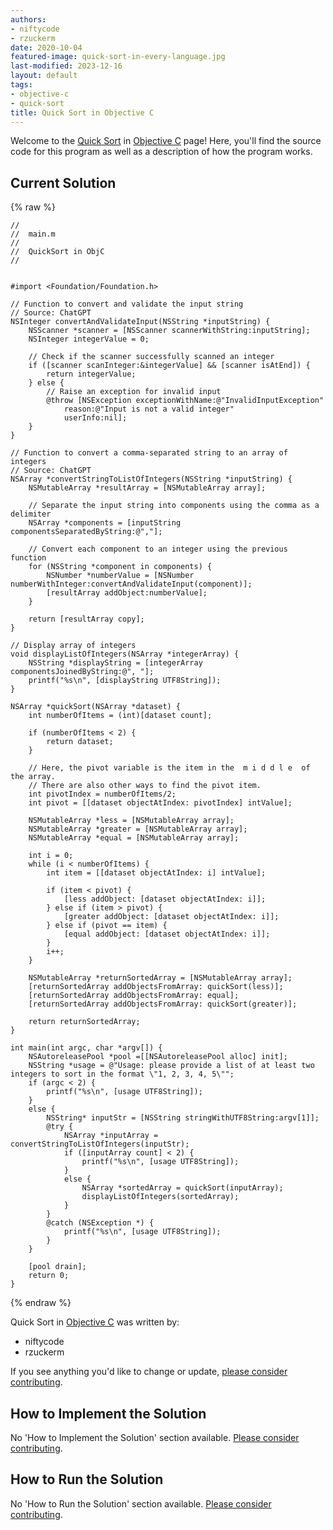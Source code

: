 ```yaml
---
authors:
- niftycode
- rzuckerm
date: 2020-10-04
featured-image: quick-sort-in-every-language.jpg
last-modified: 2023-12-16
layout: default
tags:
- objective-c
- quick-sort
title: Quick Sort in Objective C
---
```


Welcome to the [Quick Sort](https://sampleprograms.io/projects/quick-sort) in [Objective C](https://sampleprograms.io/languages/objective-c) page! Here, you'll find the source code for this program as well as a description of how the program works.

## Current Solution

{% raw %}

```objective_c
//
//  main.m
//
//  QuickSort in ObjC
//


#import <Foundation/Foundation.h>

// Function to convert and validate the input string
// Source: ChatGPT
NSInteger convertAndValidateInput(NSString *inputString) {
    NSScanner *scanner = [NSScanner scannerWithString:inputString];
    NSInteger integerValue = 0;

    // Check if the scanner successfully scanned an integer
    if ([scanner scanInteger:&integerValue] && [scanner isAtEnd]) {
        return integerValue;
    } else {
        // Raise an exception for invalid input
        @throw [NSException exceptionWithName:@"InvalidInputException"
            reason:@"Input is not a valid integer"
            userInfo:nil];
    }
}

// Function to convert a comma-separated string to an array of integers
// Source: ChatGPT
NSArray *convertStringToListOfIntegers(NSString *inputString) {
    NSMutableArray *resultArray = [NSMutableArray array];

    // Separate the input string into components using the comma as a delimiter
    NSArray *components = [inputString componentsSeparatedByString:@","];

    // Convert each component to an integer using the previous function
    for (NSString *component in components) {
        NSNumber *numberValue = [NSNumber numberWithInteger:convertAndValidateInput(component)];
        [resultArray addObject:numberValue];
    }

    return [resultArray copy];
}

// Display array of integers
void displayListOfIntegers(NSArray *integerArray) {
    NSString *displayString = [integerArray componentsJoinedByString:@", "];
    printf("%s\n", [displayString UTF8String]);
}

NSArray *quickSort(NSArray *dataset) {
    int numberOfItems = (int)[dataset count];
    
    if (numberOfItems < 2) {
        return dataset;
    }

    // Here, the pivot variable is the item in the  m i d d l e  of the array.
    // There are also other ways to find the pivot item.
    int pivotIndex = numberOfItems/2;
    int pivot = [[dataset objectAtIndex: pivotIndex] intValue];

    NSMutableArray *less = [NSMutableArray array];
    NSMutableArray *greater = [NSMutableArray array];
    NSMutableArray *equal = [NSMutableArray array];
    
    int i = 0;
    while (i < numberOfItems) {
        int item = [[dataset objectAtIndex: i] intValue];

        if (item < pivot) {
            [less addObject: [dataset objectAtIndex: i]];
        } else if (item > pivot) {
            [greater addObject: [dataset objectAtIndex: i]];
        } else if (pivot == item) {
            [equal addObject: [dataset objectAtIndex: i]];
        }
        i++;
    }

    NSMutableArray *returnSortedArray = [NSMutableArray array];
    [returnSortedArray addObjectsFromArray: quickSort(less)];
    [returnSortedArray addObjectsFromArray: equal];
    [returnSortedArray addObjectsFromArray: quickSort(greater)];

    return returnSortedArray;
}

int main(int argc, char *argv[]) {
    NSAutoreleasePool *pool =[[NSAutoreleasePool alloc] init];
    NSString *usage = @"Usage: please provide a list of at least two integers to sort in the format \"1, 2, 3, 4, 5\"";
    if (argc < 2) {
        printf("%s\n", [usage UTF8String]);
    }
    else {
        NSString* inputStr = [NSString stringWithUTF8String:argv[1]];
        @try {
            NSArray *inputArray = convertStringToListOfIntegers(inputStr);
            if ([inputArray count] < 2) {
                printf("%s\n", [usage UTF8String]);
            }
            else {
                NSArray *sortedArray = quickSort(inputArray);
                displayListOfIntegers(sortedArray);
            }
        }
        @catch (NSException *) {
            printf("%s\n", [usage UTF8String]);
        }
    }

    [pool drain];
    return 0;
}

```

{% endraw %}

Quick Sort in [Objective C](https://sampleprograms.io/languages/objective-c) was written by:

- niftycode
- rzuckerm

If you see anything you'd like to change or update, [please consider contributing](https://github.com/TheRenegadeCoder/sample-programs).

## How to Implement the Solution

No 'How to Implement the Solution' section available. [Please consider contributing](https://github.com/TheRenegadeCoder/sample-programs-website).

## How to Run the Solution

No 'How to Run the Solution' section available. [Please consider contributing](https://github.com/TheRenegadeCoder/sample-programs-website).